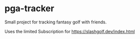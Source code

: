 # pga-tracker

Small project for tracking fantasy golf with friends.

Uses the limited Subscription for https://slashgolf.dev/index.html